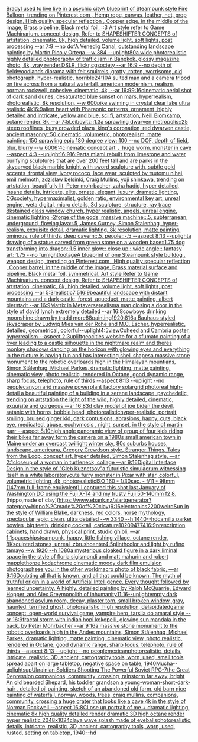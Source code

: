 [Brady](https://www.ebank.nz/aiartgenerator?category=Brady)[I used to live live in a psychic city](https://www.ebank.nz/aiartgenerator?category=I%20used%20to%20live%20live%20in%20a%20psychic%20city)[A blueprint of Steampunk style Fire Balloon,  trending on Pinterest.com  , Hemp rope, canvas, leather, net, prop design, High quality specular reflection , Copper  edge, in the middle of the image, Brass pipeline,  Black metal foil,  ::3  Art style refer to Game Machinarium.  concept design, Refer to SHAPESHIFTER CONCEPTS  of artstation, cinematic,  8k, high detailed,  volume light,  soft lights,  post processing    --ar 7:9   --no dof](https://www.ebank.nz/aiartgenerator?category=A%20blueprint%20of%20Steampunk%20style%20Fire%20Balloon%2C%20%20trending%20on%20Pinterest.com%20%20%2C%20Hemp%20rope%2C%20canvas%2C%20leather%2C%20net%2C%20prop%20design%2C%20High%20quality%20specular%20reflection%20%2C%20Copper%20%20edge%2C%20in%20the%20middle%20of%20the%20image%2C%20Brass%20pipeline%2C%20%20Black%20metal%20foil%2C%20%20%3A%3A3%20%20Art%20style%20refer%20to%20Game%20Machinarium.%20%20concept%20design%2C%20Refer%20to%20SHAPESHIFTER%20CONCEPTS%20%20of%20artstation%2C%20cinematic%2C%20%208k%2C%20high%20detailed%2C%20%20volume%20light%2C%20%20soft%20lights%2C%20%20post%20processing%20%20%20%20--ar%207%3A9%20%20%20--no%20dof)[A Venedig Canal, outstanding landscape painting by Martín Rico y Ortega  --w 384 --uplight](https://www.ebank.nz/aiartgenerator?category=A%20Venedig%20Canal%2C%20outstanding%20landscape%20painting%20by%20Mart%C3%ADn%20Rico%20y%20Ortega%20%20--w%20384%20--uplight)[80](https://www.ebank.nz/aiartgenerator?category=80)[a wide photorealistic highly detailed photography of traffic jam in Bangkok, glossy magazine photo, 8k, vray render,DSLR, flickr,cgsociety --ar 16:9 --no depth of field](https://www.ebank.nz/aiartgenerator?category=a%20wide%20photorealistic%20highly%20detailed%20photography%20of%20traffic%20jam%20in%20Bangkok%2C%20glossy%20magazine%20photo%2C%208k%2C%20vray%20render%2CDSLR%2C%20flickr%2Ccgsociety%20--ar%2016%3A9%20--no%20depth%20of%20field)[woodlands diorama with felt squirrels, grotty, rotten, worrisome, old photograph, hyper-realistic, horrible](https://www.ebank.nz/aiartgenerator?category=woodlands%20diorama%20with%20felt%20squirrels%2C%20grotty%2C%20rotten%2C%20worrisome%2C%20old%20photograph%2C%20hyper-realistic%2C%20horrible)[24:10](https://www.ebank.nz/aiartgenerator?category=24%3A10)[A suited man and a camera tripod on fire across from a natural waterfall, american modernism, realism, norman rockwell, cohesive, cinematic, 4k, --ar 16:9](https://www.ebank.nz/aiartgenerator?category=A%20suited%20man%20and%20a%20camera%20tripod%20on%20fire%20across%20from%20a%20natural%20waterfall%2C%20american%20modernism%2C%20realism%2C%20norman%20rockwell%2C%20cohesive%2C%20cinematic%2C%204k%2C%20--ar%2016%3A9)[9:16](https://www.ebank.nz/aiartgenerator?category=9%3A16)[cinematic aerial shot of dark sand dunes, desaturated blue sunset on mars, hyperrealism, photorealistic, 8k resolution, --w 600](https://www.ebank.nz/aiartgenerator?category=cinematic%20aerial%20shot%20of%20dark%20sand%20dunes%2C%20desaturated%20blue%20sunset%20on%20mars%2C%20hyperrealism%2C%20photorealistic%2C%208k%20resolution%2C%20--w%20600)[pike swiming in crystal clear lake,ultra realistic,4k](https://www.ebank.nz/aiartgenerator?category=pike%20swiming%20in%20crystal%20clear%20lake%2Cultra%20realistic%2C4k)[16:9](https://www.ebank.nz/aiartgenerator?category=16%3A9)[alien heart with Pharaonic patterns, ornament, highly detailed and intricate, yellow and blue, sci fi, artstation, Neill Blomkamp, octane render, 8k --ar 7:5](https://www.ebank.nz/aiartgenerator?category=alien%20heart%20with%20Pharaonic%20patterns%2C%20ornament%2C%20highly%20detailed%20and%20intricate%2C%20yellow%20and%20blue%2C%20sci%20fi%2C%20artstation%2C%20Neill%20Blomkamp%2C%20octane%20render%2C%208k%20--ar%207%3A5)[Leibovitz::1.3](https://www.ebank.nz/aiartgenerator?category=Leibovitz%3A%3A1.3)[a sprawling dwarven metropolis::25 steep rooflines, busy crowded plaza, king's coronation, red dwarven castle, ancient masonry::50 cinematic, volumetric, photorealism, matte painting::150 sprawling epic 180 degree view::100 --no DOF, depth of field, blur, blurry --w 600](https://www.ebank.nz/aiartgenerator?category=a%20sprawling%20dwarven%20metropolis%3A%3A25%20steep%20rooflines%2C%20busy%20crowded%20plaza%2C%20king%27s%20coronation%2C%20red%20dwarven%20castle%2C%20ancient%20masonry%3A%3A50%20cinematic%2C%20volumetric%2C%20photorealism%2C%20matte%20painting%3A%3A150%20sprawling%20epic%20180%20degree%20view%3A%3A100%20--no%20DOF%2C%20depth%20of%20field%2C%20blur%2C%20blurry%20--w%20600)[6:4](https://www.ebank.nz/aiartgenerator?category=6%3A4)[cinematic concept art ，huge worm, monster in cave  --aspect 4:3 --uplight](https://www.ebank.nz/aiartgenerator?category=cinematic%20concept%20art%20%EF%BC%8Chuge%20worm%2C%20monster%20in%20cave%20%20--aspect%204%3A3%20--uplight)[16:9](https://www.ebank.nz/aiartgenerator?category=16%3A9)[16:9](https://www.ebank.nz/aiartgenerator?category=16%3A9)[art](https://www.ebank.nz/aiartgenerator?category=art)[a miami rebuilt from limestone and water purifying sculptures that are over 200 feet tall and are parks in the sky](https://www.ebank.nz/aiartgenerator?category=a%20miami%20rebuilt%20from%20limestone%20and%20water%20purifying%20sculptures%20that%20are%20over%20200%20feet%20tall%20and%20are%20parks%20in%20the%20sky)[carved black marble knight with sword sculpture with, subtle gold accents, frontal view, ivory rococo, lace wear, sculpted by tsutomu nihei, emil melmoth, zdzislaw belsinki, Craig Mullins, yoji shinkawa, trending on artstation, beautifully lit, Peter mohrbacher, zaha hadid, hyper detailed, insane details, intricate, elite, ornate, elegant, luxury, dramatic lighting, CGsociety, hypermaximalist, golden ratio, environmental key art, unreal engine, weta digital, micro details, 3d sculpture, structure, ray trace 8k](https://www.ebank.nz/aiartgenerator?category=carved%20black%20marble%20knight%20with%20sword%20sculpture%20with%2C%20subtle%20gold%20accents%2C%20frontal%20view%2C%20ivory%20rococo%2C%20lace%20wear%2C%20sculpted%20by%20tsutomu%20nihei%2C%20emil%20melmoth%2C%20zdzislaw%20belsinki%2C%20Craig%20Mullins%2C%20yoji%20shinkawa%2C%20trending%20on%20artstation%2C%20beautifully%20lit%2C%20Peter%20mohrbacher%2C%20zaha%20hadid%2C%20hyper%20detailed%2C%20insane%20details%2C%20intricate%2C%20elite%2C%20ornate%2C%20elegant%2C%20luxury%2C%20dramatic%20lighting%2C%20CGsociety%2C%20hypermaximalist%2C%20golden%20ratio%2C%20environmental%20key%20art%2C%20unreal%20engine%2C%20weta%20digital%2C%20micro%20details%2C%203d%20sculpture%2C%20structure%2C%20ray%20trace%208k)[stained glass window church, hyper realistic, angels, unreal engine, cinematic lighting,](https://www.ebank.nz/aiartgenerator?category=stained%20glass%20window%20church%2C%20hyper%20realistic%2C%20angels%2C%20unreal%20engine%2C%20cinematic%20lighting%2C)[-2](https://www.ebank.nz/aiartgenerator?category=-2)[forge of the gods, massive machine::.5, subterranean, underground, flowing lava::.5, James Gurney, Simon Stalenhag, hyper-realism, exquisite detail, dramatic lighting, 8k resolution, matte painting, ominous, rule of thirds, deep cavern::.5, people::-.5 --aspect 8:13 --uplight](https://www.ebank.nz/aiartgenerator?category=forge%20of%20the%20gods%2C%20massive%20machine%3A%3A.5%2C%20subterranean%2C%20underground%2C%20flowing%20lava%3A%3A.5%2C%20James%20Gurney%2C%20Simon%20Stalenhag%2C%20hyper-realism%2C%20exquisite%20detail%2C%20dramatic%20lighting%2C%208k%20resolution%2C%20matte%20painting%2C%20ominous%2C%20rule%20of%20thirds%2C%20deep%20cavern%3A%3A.5%2C%20people%3A%3A-.5%20--aspect%208%3A13%20--uplight)[a drawing of a statue carved from green stone on a wooden base::1.75 dog transforming into dragon::1.5 inner glow:: close up:: wide angle:: fantasy art::1.75 --no fur](https://www.ebank.nz/aiartgenerator?category=a%20drawing%20of%20a%20statue%20carved%20from%20green%20stone%20on%20a%20wooden%20base%3A%3A1.75%20dog%20transforming%20into%20dragon%3A%3A1.5%20inner%20glow%3A%3A%20close%20up%3A%3A%20wide%20angle%3A%3A%20fantasy%20art%3A%3A1.75%20--no%20fur)[night](https://www.ebank.nz/aiartgenerator?category=night)[footage](https://www.ebank.nz/aiartgenerator?category=footage)[A blueprint of one Steampunk style bulldog , weapon design, trending on Pinterest.com , High quality specular reflection ,  Copper  barrel, in the middle of the image, Brass material surface and pipeline,  Black metal foil, symmetrical,  Art style Refer to Game Machinarium.  concept design, Refer to SHAPESHIFTER CONCEPTS  of artstation, cinematic,  8k, high detailed,  volume light,  soft lights,  post processing    --ar 5:3](https://www.ebank.nz/aiartgenerator?category=A%20blueprint%20of%20one%20Steampunk%20style%20bulldog%20%2C%20weapon%20design%2C%20trending%20on%20Pinterest.com%20%2C%20High%20quality%20specular%20reflection%20%2C%20%20Copper%20%20barrel%2C%20in%20the%20middle%20of%20the%20image%2C%20Brass%20material%20surface%20and%20pipeline%2C%20%20Black%20metal%20foil%2C%20symmetrical%2C%20%20Art%20style%20Refer%20to%20Game%20Machinarium.%20%20concept%20design%2C%20Refer%20to%20SHAPESHIFTER%20CONCEPTS%20%20of%20artstation%2C%20cinematic%2C%20%208k%2C%20high%20detailed%2C%20%20volume%20light%2C%20%20soft%20lights%2C%20%20post%20processing%20%20%20%20--ar%205%3A3)[realistic](https://www.ebank.nz/aiartgenerator?category=realistic)[7:5](https://www.ebank.nz/aiartgenerator?category=7%3A5)[16:9](https://www.ebank.nz/aiartgenerator?category=16%3A9)[beautiful landscape with distant mountains and a dark castle, forest, aqueduct, matte painting, albert bierstadt --ar 16:9](https://www.ebank.nz/aiartgenerator?category=beautiful%20landscape%20with%20distant%20mountains%20and%20a%20dark%20castle%2C%20forest%2C%20aqueduct%2C%20matte%20painting%2C%20albert%20bierstadt%20--ar%2016%3A9)[Matrix in Metaverse](https://www.ebank.nz/aiartgenerator?category=Matrix%20in%20Metaverse)[realism](https://www.ebank.nz/aiartgenerator?category=realism)[a man closing a door in the style of david lynch extremely detailed --ar 16:8](https://www.ebank.nz/aiartgenerator?category=a%20man%20closing%20a%20door%20in%20the%20style%20of%20david%20lynch%20extremely%20detailed%20--ar%2016%3A8)[cowboys drinking moonshine drawn by tradd more](https://www.ebank.nz/aiartgenerator?category=cowboys%20drinking%20moonshine%20drawn%20by%20tradd%20more)[88](https://www.ebank.nz/aiartgenerator?category=88)[painting](https://www.ebank.nz/aiartgenerator?category=painting)[1920:816](https://www.ebank.nz/aiartgenerator?category=1920%3A816)[a Bauhaus styled skyscraper by Ludwig Mies van der Rohe and M.C. Escher, hyperrealistic, detailed, geometrical, colorful](https://www.ebank.nz/aiartgenerator?category=a%20Bauhaus%20styled%20skyscraper%20by%20Ludwig%20Mies%20van%20der%20Rohe%20and%20M.C.%20Escher%2C%20hyperrealistic%2C%20detailed%2C%20geometrical%2C%20colorful)[--uplight](https://www.ebank.nz/aiartgenerator?category=--uplight)[4:5](https://www.ebank.nz/aiartgenerator?category=4%3A5)[view](https://www.ebank.nz/aiartgenerator?category=view)[Coheed and Cambria poster, hyperrealism --aspect 2:3](https://www.ebank.nz/aiartgenerator?category=Coheed%20and%20Cambria%20poster%2C%20hyperrealism%20--aspect%202%3A3)[uplift](https://www.ebank.nz/aiartgenerator?category=uplift)[geocities website for a sfumato  painting of a river leading to a castle silhouette in the nightmare realm and theres monkey shadows dancing on the horizon with glowing eyes and everything in the picture is having fun and has interesting shell shapes](https://www.ebank.nz/aiartgenerator?category=geocities%20website%20for%20a%20sfumato%20%20painting%20of%20a%20river%20leading%20to%20a%20castle%20silhouette%20in%20the%20nightmare%20realm%20and%20theres%20monkey%20shadows%20dancing%20on%20the%20horizon%20with%20glowing%20eyes%20and%20everything%20in%20the%20picture%20is%20having%20fun%20and%20has%20interesting%20shell%20shapes)[a massive stone monument to the robotic overloards high in the Himalayan mountians, Simon Stålenhag, Michael Parkes, dramatic lighting, matte painting, cinematic view, photo realistic, rendered in Octane, good dynamic range, sharp focus, telephoto, rule of thirds --aspect 8:13 --uplight --no people](https://www.ebank.nz/aiartgenerator?category=a%20massive%20stone%20monument%20to%20the%20robotic%20overloards%20high%20in%20the%20Himalayan%20mountians%2C%20Simon%20St%C3%A5lenhag%2C%20Michael%20Parkes%2C%20dramatic%20lighting%2C%20matte%20painting%2C%20cinematic%20view%2C%20photo%20realistic%2C%20rendered%20in%20Octane%2C%20good%20dynamic%20range%2C%20sharp%20focus%2C%20telephoto%2C%20rule%20of%20thirds%20--aspect%208%3A13%20--uplight%20--no%20people)[canyon arid massive powerplant factory solargrid photoreal high-detail a beautiful painting of a building in a serene landscape, psychedelic, trending on artstation  the light of the wild, highly detailed, cinematic, exquisite and gorgeous --ar 16:8](https://www.ebank.nz/aiartgenerator?category=canyon%20arid%20massive%20powerplant%20factory%20solargrid%20photoreal%20high-detail%20a%20beautiful%20painting%20of%20a%20building%20in%20a%20serene%20landscape%2C%20psychedelic%2C%20trending%20on%20artstation%20%20the%20light%20of%20the%20wild%2C%20highly%20detailed%2C%20cinematic%2C%20exquisite%20and%20gorgeous%20--ar%2016%3A8)[3d clay model of joe biden the devil, satanic with horns, bobble head, photorealistic](https://www.ebank.nz/aiartgenerator?category=3d%20clay%20model%20of%20joe%20biden%20the%20devil%2C%20satanic%20with%20horns%2C%20bobble%20head%2C%20photorealistic)[hyper-realistic, portrait, smiling, bruised ginger kid, dark contusions, abrasions, happy, cuts, black eye,  medicated, abuse, ecchymosis , night, sunset, in the style of martin parr --aspect 8:10](https://www.ebank.nz/aiartgenerator?category=hyper-realistic%2C%20portrait%2C%20smiling%2C%20bruised%20ginger%20kid%2C%20dark%20contusions%2C%20abrasions%2C%20happy%2C%20cuts%2C%20black%20eye%2C%20%20medicated%2C%20abuse%2C%20ecchymosis%20%2C%20night%2C%20sunset%2C%20in%20the%20style%20of%20martin%20parr%20--aspect%208%3A10)[high angle panoramic view of group of four kids riding their bikes far away form the camera on a 1980s small american town in Maine under an overcast twillight winter sky, 80s suburbs houses, landscape, americana, Gregory Crewdson style,  Stranger Things, Tales from the Loop, concept art, hyper detailed, Simon Stalenhag style, —ar 2:1](https://www.ebank.nz/aiartgenerator?category=high%20angle%20panoramic%20view%20of%20group%20of%20four%20kids%20riding%20their%20bikes%20far%20away%20form%20the%20camera%20on%20a%201980s%20small%20american%20town%20in%20Maine%20under%20an%20overcast%20twillight%20winter%20sky%2C%2080s%20suburbs%20houses%2C%20landscape%2C%20americana%2C%20Gregory%20Crewdson%20style%2C%20%20Stranger%20Things%2C%20Tales%20from%20the%20Loop%2C%20concept%20art%2C%20hyper%20detailed%2C%20Simon%20Stalenhag%20style%2C%20%E2%80%94ar%202%3A1)[closeup of a woman in turtleneck, collage —ar 9:16](https://www.ebank.nz/aiartgenerator?category=closeup%20of%20a%20woman%20in%20turtleneck%2C%20collage%20%E2%80%94ar%209%3A16)[Digital Interface Design in the style of "Gleb Kuznetsov"](https://www.ebank.nz/aiartgenerator?category=Digital%20Interface%20Design%20in%20the%20style%20of%20%22Gleb%20Kuznetsov%22)[a futuristic simulacrum witnessing itself in a white laboratory](https://www.ebank.nz/aiartgenerator?category=a%20futuristic%20simulacrum%20witnessing%20itself%20in%20a%20white%20laboratory)[cute furry monster in Pixar with star, colorful, volumetric lighting, 4k, photorealistic](https://www.ebank.nz/aiartgenerator?category=cute%20furry%20monster%20in%20Pixar%20with%20star%2C%20colorful%2C%20volumetric%20lighting%2C%204k%2C%20photorealistic)[ISO 160 - 1/30sec. - f/11 - 98mm (147mm full-frame equivalent) I captured this shot last January of Washington DC using the Fuji X-T4 and my trusty Fuji 50-140mm f2.8.](https://www.ebank.nz/aiartgenerator?category=ISO%20160%20-%201/30sec.%20-%20f/11%20-%2098mm%20%28147mm%20full-frame%20equivalent%29%20I%20captured%20this%20shot%20last%20January%20of%20Washington%20DC%20using%20the%20Fuji%20X-T4%20and%20my%20trusty%20Fuji%2050-140mm%20f2.8.)[hippo,made of clay](https://www.ebank.nz/aiartgenerator?category=hippo%2Cmade%20of%20clay)[9:16](https://www.ebank.nz/aiartgenerator?category=9%3A16)[electronics](https://www.ebank.nz/aiartgenerator?category=electronics)[2200](https://www.ebank.nz/aiartgenerator?category=2200)[weird](https://www.ebank.nz/aiartgenerator?category=weird)[Sun in the style of William Blake, darkness, red colors, norse mythology, spectacular, epic, clean, ultra detailed --w 3340 --h 1440](https://www.ebank.nz/aiartgenerator?category=Sun%20in%20the%20style%20of%20William%20Blake%2C%20darkness%2C%20red%20colors%2C%20norse%20mythology%2C%20spectacular%2C%20epic%2C%20clean%2C%20ultra%20detailed%20--w%203340%20--h%201440)[--hd](https://www.ebank.nz/aiartgenerator?category=--hd)[camilla parker bowles, big teeth, drinking cocktail, caricature](https://www.ebank.nz/aiartgenerator?category=camilla%20parker%20bowles%2C%20big%20teeth%2C%20drinking%20cocktail%2C%20caricature)[1020947](https://www.ebank.nz/aiartgenerator?category=1020947)[74](https://www.ebank.nz/aiartgenerator?category=74)[16:9](https://www.ebank.nz/aiartgenerator?category=16%3A9)[prescription cabinets, hand drawn, physical print, studio ghibli, —ar 1:1](https://www.ebank.nz/aiartgenerator?category=prescription%20cabinets%2C%20hand%20drawn%2C%20physical%20print%2C%20studio%20ghibli%2C%20%E2%80%94ar%201%3A1)[spaceship](https://www.ebank.nz/aiartgenerator?category=spaceship)[steampunk, happy, little fishing village, octane render, 8K](https://www.ebank.nz/aiartgenerator?category=steampunk%2C%20happy%2C%20little%20fishing%20village%2C%20octane%20render%2C%208K)[sculpted stones, unreal, zbrush](https://www.ebank.nz/aiartgenerator?category=sculpted%20stones%2C%20unreal%2C%20zbrush)[center](https://www.ebank.nz/aiartgenerator?category=center)[4:5](https://www.ebank.nz/aiartgenerator?category=4%3A5)[plinth](https://www.ebank.nz/aiartgenerator?category=plinth)[color and light by rufino tamayo --w 1920 --h 1080](https://www.ebank.nz/aiartgenerator?category=color%20and%20light%20by%20rufino%20tamayo%20--w%201920%20--h%201080)[a mysterious cloaked figure in a dark liminal space in the style of floria sigismondi and matt mahurin and robert mapplethorpe kodachrome cinematic moody dark film emulsion photograph](https://www.ebank.nz/aiartgenerator?category=a%20mysterious%20cloaked%20figure%20in%20a%20dark%20liminal%20space%20in%20the%20style%20of%20floria%20sigismondi%20and%20matt%20mahurin%20and%20robert%20mapplethorpe%20kodachrome%20cinematic%20moody%20dark%20film%20emulsion%20photograph)[see you in the other world](https://www.ebank.nz/aiartgenerator?category=see%20you%20in%20the%20other%20world)[macro photo of black fabric, —ar 9:16](https://www.ebank.nz/aiartgenerator?category=macro%20photo%20of%20black%20fabric%2C%20%E2%80%94ar%209%3A16)[Doubting all that is known, and all that could be known. The myth of truthful origin in a world of Artificial Intelligence. Every thought followed by learned uncertainty. A highly. detailed painting by Ralph McQuarrie, Edward Hopper, and Alex Grey](https://www.ebank.nz/aiartgenerator?category=Doubting%20all%20that%20is%20known%2C%20and%20all%20that%20could%20be%20known.%20The%20myth%20of%20truthful%20origin%20in%20a%20world%20of%20Artificial%20Intelligence.%20Every%20thought%20followed%20by%20learned%20uncertainty.%20A%20highly.%20detailed%20painting%20by%20Ralph%20McQuarrie%2C%20Edward%20Hopper%2C%20and%20Alex%20Grey)[monolith of inhumanity](https://www.ebank.nz/aiartgenerator?category=monolith%20of%20inhumanity)[11:16](https://www.ebank.nz/aiartgenerator?category=11%3A16)[--uplight](https://www.ebank.nz/aiartgenerator?category=--uplight)[empty dark abandoned asylum room, decay, plaster torn, small broken window, gray, haunted, terrified ghost, photorealistic, high resolution, delapidated](https://www.ebank.nz/aiartgenerator?category=empty%20dark%20abandoned%20asylum%20room%2C%20decay%2C%20plaster%20torn%2C%20small%20broken%20window%2C%20gray%2C%20haunted%2C%20terrified%20ghost%2C%20photorealistic%2C%20high%20resolution%2C%20delapidated)[game concept, open-world survival game, vampire hero, tarsila do amaral style --ar 16:9](https://www.ebank.nz/aiartgenerator?category=game%20concept%2C%20open-world%20survival%20game%2C%20vampire%20hero%2C%20tarsila%20do%20amaral%20style%20--ar%2016%3A9)[fractal storm with indian hopi kokopelli, glowing sun mandala in the back, by Peter Mohrbacher  --ar 9:16](https://www.ebank.nz/aiartgenerator?category=fractal%20storm%20with%20indian%20hopi%20kokopelli%2C%20glowing%20sun%20mandala%20in%20the%20back%2C%20by%20Peter%20Mohrbacher%20%20--ar%209%3A16)[a massive stone monument to the robotic overloards high in the Andes mountains, Simon Stålenhag, Michael Parkes, dramatic lighting, matte painting, cinematic view, photo realistic, rendered in Octane, good dynamic range, sharp focus, telephoto, rule of thirds --aspect 8:13 --uplight --no people](https://www.ebank.nz/aiartgenerator?category=a%20massive%20stone%20monument%20to%20the%20robotic%20overloards%20high%20in%20the%20Andes%20mountains%2C%20Simon%20St%C3%A5lenhag%2C%20Michael%20Parkes%2C%20dramatic%20lighting%2C%20matte%20painting%2C%20cinematic%20view%2C%20photo%20realistic%2C%20rendered%20in%20Octane%2C%20good%20dynamic%20range%2C%20sharp%20focus%2C%20telephoto%2C%20rule%20of%20thirds%20--aspect%208%3A13%20--uplight%20--no%20people)[mexican](https://www.ebank.nz/aiartgenerator?category=mexican)[photorealistic, details, intricate,  realistic, 3D,  ancient, cartography tools, worn, used,  small tools spread apart on large tabletop, negative space on table, 1940](https://www.ebank.nz/aiartgenerator?category=photorealistic%2C%20details%2C%20intricate%2C%20%20realistic%2C%203D%2C%20%20ancient%2C%20cartography%20tools%2C%20worn%2C%20used%2C%20%20small%20tools%20spread%20apart%20on%20large%20tabletop%2C%20negative%20space%20on%20table%2C%201940)[Mucha](https://www.ebank.nz/aiartgenerator?category=Mucha)[--uplight](https://www.ebank.nz/aiartgenerator?category=--uplight)[sup](https://www.ebank.nz/aiartgenerator?category=sup)[Ukrainian Soldiers Shooting The Powerful Soviet RPG-7](https://www.ebank.nz/aiartgenerator?category=Ukrainian%20Soldiers%20Shooting%20The%20Powerful%20Soviet%20RPG-7)[the Great Depression  companions, community, crossing, rainstorm far away, bright An old bearded Shepard, his toddler grandson a young-woman-short-dark-hair , detailed oil painting, sketch of an abandoned old farm, old barn nice painting of waterfall, norway, woods, trees, craig mullins,  companions, community, crossing a huge crater that looks like a cave 4k in the style of Norman Rockwell --aspect 16:8](https://www.ebank.nz/aiartgenerator?category=the%20Great%20Depression%20%20companions%2C%20community%2C%20crossing%2C%20rainstorm%20far%20away%2C%20bright%20An%20old%20bearded%20Shepard%2C%20his%20toddler%20grandson%20a%20young-woman-short-dark-hair%20%2C%20detailed%20oil%20painting%2C%20sketch%20of%20an%20abandoned%20old%20farm%2C%20old%20barn%20nice%20painting%20of%20waterfall%2C%20norway%2C%20woods%2C%20trees%2C%20craig%20mullins%2C%20%20companions%2C%20community%2C%20crossing%20a%20huge%20crater%20that%20looks%20like%20a%20cave%204k%20in%20the%20style%20of%20Norman%20Rockwell%20--aspect%2016%3A8)[CLose up portrait of me +  dramatic lighting, cinematic 8k high quality detailed render dramatic 3D high octane render hyper realistic  2048x1024](https://www.ebank.nz/aiartgenerator?category=CLose%20up%20portrait%20of%20me%20%2B%20%20dramatic%20lighting%2C%20cinematic%208k%20high%20quality%20detailed%20render%20dramatic%203D%20high%20octane%20render%20hyper%20realistic%20%202048x1024)[clay](https://www.ebank.nz/aiartgenerator?category=clay)[a wave splash made of eyeballs](https://www.ebank.nz/aiartgenerator?category=a%20wave%20splash%20made%20of%20eyeballs)[photorealistic, details, intricate,  realistic, 3D,  ancient, cartography tools, worn, used, rusted, setting on tabletop, 1940](https://www.ebank.nz/aiartgenerator?category=photorealistic%2C%20details%2C%20intricate%2C%20%20realistic%2C%203D%2C%20%20ancient%2C%20cartography%20tools%2C%20worn%2C%20used%2C%20rusted%2C%20setting%20on%20tabletop%2C%201940)[--hd](https://www.ebank.nz/aiartgenerator?category=--hd)